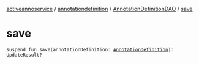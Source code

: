 [activeannoservice](../../index.md) / [annotationdefinition](../index.md) / [AnnotationDefinitionDAO](index.md) / [save](./save.md)

# save

`suspend fun save(annotationDefinition: `[`AnnotationDefinition`](../-annotation-definition/index.md)`): UpdateResult?`